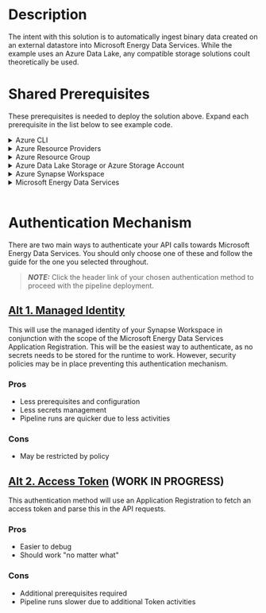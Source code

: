 # Description
The intent with this solution is to automatically ingest binary data created on an external datastore into Microsoft Energy Data Services. While the example uses an Azure Data Lake, any compatible storage solutions coult theoretically be used.

# Shared Prerequisites
These prerequisites is needed to deploy the solution above. Expand each prerequisite in the list below to see example code.
<details>
<summary>Azure CLI</summary>

Download from [aka.ms/azurecli](https://aka.ms/azurecli).  
Login to the Azure CLI using the command below, and your user with subscription owner rights:
```Powershell
az login
```
Verify that the right subscription is selected:
```Powershell
az account show
```
If the correct subscription is not selected, run the following command:
```Powershell
az account set --subscription %subscription_id%
```
</details>

<details>
<summary>Azure Resource Providers</summary>

```Powershell
az provider register --namespace Microsoft.DataFactory
az provider register --namespace Microsoft.DataLakeStore
az provider register --namespace Microsoft.OpenEnergyPlatform
az provider register --namespace Microsoft.Sql
az provider register --namespace Microsoft.Storage
az provider register --namespace Microsoft.Synapse
```
</details>

<details>
<summary>Azure Resource Group</summary>

```Powershell
az group create `
    --name <resource-group> `
    --location <location>
```
<details open>
<summary>Example</summary>

```Powershell
az group create `
    --name medssynapse-rg `
    --location westeurope
```
</details>
</details>

<details>
<summary>Azure Data Lake Storage or Azure Storage Account</summary>

```Powershell
az storage account create `
    --name <storage-account> `
    --resource-group <resource-group> `
    --sku Standard_LRS `
    --hns true
```
<details open>
<summary>Example</summary>

```Powershell
az storage account create `
    --name eirikmedsadls `
    --resource-group medssynapse-rg `
    --sku Standard_LRS `
    --hns true
```
</details>

Then create a container to use as the source.
```Powershell
az storage container create `
    --account-name <storage-account> `
    --name <container> `
    --auth-mode login
```
<details open>
<summary>Example</summary>

```Powershell
az storage container create `
    --account-name eirikmedsadls `
    --name medssource `
    --auth-mode login
```
</details>
</details>

<details>
<summary>Azure Synapse Workspace</summary>

```Powershell
az synapse workspace create `
    --name <workspace-name> `
    --file-system <filesystem> `
    --resource-group <resource-group> `
    --storage-account <storage-account>`
    --sql-admin-login-user <username> `
    --sql-admin-login-password <password> 
```
<details open>
<summary>Example</summary>

```Powershell
az synapse workspace create `
    --name eirikmedssynapse `
    --file-system synapsefs `
    --resource-group medssynapse-rg `
    --storage-account eirikmedsadls `
    --sql-admin-login-user mysqladmin `
    --sql-admin-login-password mysqlpassword1! 
```
</details>

Open the Synapse Workspace for public access.

```Powershell
az synapse workspace firewall-rule create `
    --name <rule-name> `
    --resource-group <resource-group> `
    --workspace-name <workspace-name> `
    --start-ip-address <start-ip> `
    --end-ip-address <end-ip>
```
<details open>
<summary>Example</summary>

```Powershell
az synapse workspace firewall-rule create `
    --name allowAll `
    --resource-group medssynapse-rg `
    --workspace-name eirikmedssynapse `
    --start-ip-address 0.0.0.0 `
    --end-ip-address 255.255.255.255
```
</details>
</details>

<details>
<summary>Microsoft Energy Data Services</summary>

As this is a gated Public Preview product, please see the instructions at [learn.microsoft.com](https://learn.microsoft.com/en-us/azure/energy-data-services/quickstart-create-microsoft-energy-data-services-instance).
</details><br />

# Authentication Mechanism
There are two main ways to authenticate your API calls towards Microsoft Energy Data Services. You should only choose one of these and follow the guide for the one you selected throughout. 

> **_NOTE:_**  Click the header link of your chosen authentication method to proceed with the pipeline deployment.

## [Alt 1. Managed Identity](deploy-mi.md)
This will use the managed identity of your Synapse Workspace in conjunction with the scope of the Microsoft Energy Data Services Application Registration. This will be the easiest way to authenticate, as no secrets needs to be stored for the runtime to work. However, security policies may be in place preventing this authentication mechanism.

### Pros
- Less prerequisites and configuration
- Less secrets management
- Pipeline runs are quicker due to less activities

### Cons
- May be restricted by policy

## [Alt 2. Access Token](deploy-token.mi) (WORK IN PROGRESS)
This authentication method will use an Application Registration to fetch an access token and parse this in the API requests. 

### Pros
- Easier to debug
- Should work "no matter what"

### Cons
- Additional prerequisites required
- Pipeline runs slower due to additional Token activities